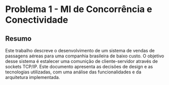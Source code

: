 # Problema 1 - MI de Concorrência e Conectividade

## Resumo
Este trabalho descreve o desenvolvimento de um sistema de vendas de passagens aéreas para uma companhia brasileira de baixo custo. O objetivo desse sistema é estalecer uma comunição de cliente-servidor através de sockets TCP/IP. Este documento apresenta as decisões de design e as tecnologias utilizadas, com uma análise das funcionalidades e da arquitetura implementada.
